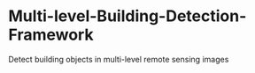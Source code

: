 # Multi-level-Building-Detection-Framework
Detect building objects in multi-level remote sensing images
